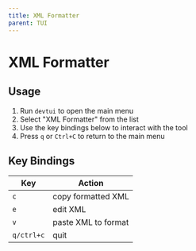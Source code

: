 ```yaml
---
title: XML Formatter
parent: TUI
---
```


# XML Formatter

## Usage

1. Run `devtui` to open the main menu
2. Select "XML Formatter" from the list
3. Use the key bindings below to interact with the tool
4. Press `q` or `Ctrl+C` to return to the main menu

## Key Bindings

| Key | Action |
|-----|--------|
| `c` | copy formatted XML |
| `e` | edit XML |
| `v` | paste XML to format |
| `q/ctrl+c` | quit |



